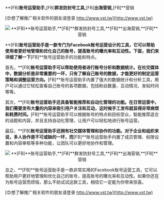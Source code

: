 **[FB]**账号运营助手,**[FB]**群发防封号工具,**[FB]**出海营销,**[FB]**营销

[😍想了解推广相关软件的朋友请登录 http://www.vst.tw](http://www.vst.tw)

 <center><img src="https://vst.tw/MP4/tuiguang/png/4.png" alt="**[FB]**账号运营助手,**[FB]**群发防封号工具,**[FB]**出海营销,**[FB]**营销"></center>

**[FB]**账号运营助手是一款专门为Facebook账号运营设计的工具，它可以帮助使用者更好地管理和优化自己的账号，提高账号的曝光率和互动性。下面，我们来详细了解一下**[FB]**账号运营助手的功能和特点。

首先，**[FB]**账号运营助手可以帮助使用者进行账号分析和数据统计。在社交媒体中，数据分析是非常重要的一环，只有了解自己账号的数据，才能更好的制定运营策略和调整运营方向。**[FB]**账号运营助手内置了强大的数据统计和分析工具，用户可以通过它轻松查看自己账号的各项数据，包括粉丝数量、互动情况、发帖时间等等。

其次，**[FB]**账号运营助手还具备智能推荐和自动化管理的功能。在日常运营中，我们需要发布大量的内容来吸引用户关注和互动，这时候手工发布就显得非常麻烦和耗费时间。**[FB]**账号运营助手可以根据账号的特点和目标受众，智能推荐适合的话题和内容，并且支持自动化管理，让用户可以轻松地进行账号运营。

最后，**[FB]**账号运营助手还拥有社交媒体管理和协作的功能。对于企业和组织来说，多人协作是不可或缺的一环，而**[FB]**账号运营助手内置了成员管理、权限设置和内容审核等多种功能，让团队可以更好地协作和管理。

 <center><img src="https://vst.tw/MP4/tuiguang/png/5.png" alt="**[FB]**账号运营助手,**[FB]**群发防封号工具,**[FB]**出海营销,**[FB]**营销"></center>

总之，**[FB]**账号运营助手是一款非常实用的Facebook账号运营工具，它可以帮助用户更好地管理和优化自己的账号，提高账号的曝光率和互动性。如果你还在为账号运营而烦恼，那么不妨试试这款工具，相信它一定能为你带来惊喜。

[😍想了解推广相关软件的朋友请登录 http://www.vst.tw](http://www.vst.tw)



